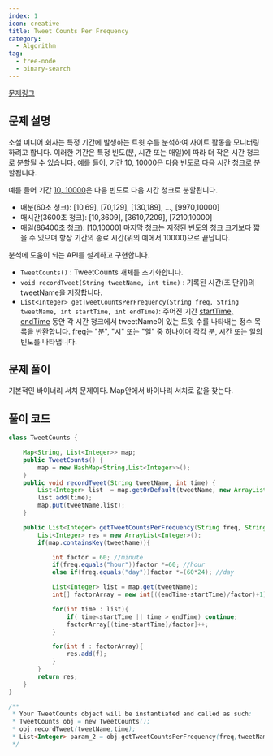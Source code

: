```yaml
---
index: 1
icon: creative
title: Tweet Counts Per Frequency
category:
  - Algorithm
tag:
  - tree-node
  - binary-search
---
```


[문제링크](https://leetcode.com/problems/tweet-counts-per-frequency/)

## 문제 설명

소셜 미디어 회사는 특정 기간에 발생하는 트윗 수를 분석하여 사이트 활동을 모니터링하려고 합니다. 이러한 기간은 특정 빈도(분, 시간 또는 매일)에 따라 더 작은 시간 청크로 분할될 수 있습니다. 예를 들어, 기간 [10, 10000](초)은 다음 빈도로 다음 시간 청크로 분할됩니다.

예를 들어
기간 [10, 10000](초)은 다음 빈도로 다음 시간 청크로 분할됩니다.

- 매분(60초 청크): [10,69], [70,129], [130,189], ..., [9970,10000]
- 매시간(3600초 청크): [10,3609], [3610,7209], [7210,10000]
- 매일(86400초 청크): [10,10000] 마지막 청크는 지정된 빈도의 청크 크기보다 짧을 수 있으며 항상 기간의 종료 시간(위의 예에서 10000)으로 끝납니다.

분석에 도움이 되는 API를 설계하고 구현합니다.

- `TweetCounts()` : TweetCounts 개체를 초기화합니다.
- `void recordTweet(String tweetName, int time)` : 기록된 시간(초 단위)의 tweetName을 저장합니다.
- `List<Integer> getTweetCountsPerFrequency(String freq, String tweetName, int startTime, int endTime)`:   주어진 기간 [startTime, endTime](초) 동안 각 시간 청크에서 tweetName이 있는 트윗 수를 나타내는 정수 목록을 반환합니다. freq는 "분", "시" 또는 "일" 중 하나이며 각각 분, 시간 또는 일의 빈도를 나타냅니다.

## 문제 풀이

기본적인 바이너리 서치 문제이다. Map안에서 바이나리 서치로 값을 찾는다.

## 풀이 코드

```java
class TweetCounts {

    Map<String, List<Integer>> map;
    public TweetCounts() {
        map = new HashMap<String,List<Integer>>();
    }
    public void recordTweet(String tweetName, int time) {
        List<Integer> list  = map.getOrDefault(tweetName, new ArrayList<>());
        list.add(time);
        map.put(tweetName,list);
    }

    public List<Integer> getTweetCountsPerFrequency(String freq, String tweetName, int startTime, int endTime) {
        List<Integer> res = new ArrayList<Integer>();
        if(map.containsKey(tweetName)){

            int factor = 60; //minute
            if(freq.equals("hour"))factor *=60; //hour
            else if(freq.equals("day"))factor *=(60*24); //day

            List<Integer> list = map.get(tweetName);
            int[] factorArray = new int[((endTime-startTime)/factor)+1]; //구간갯수만큼

            for(int time : list){
                if( time<startTime || time > endTime) continue;
                factorArray[(time-startTime)/factor]++;
            }

            for(int f : factorArray){
                res.add(f);
            }
        }
        return res;
    }
}

/**
 * Your TweetCounts object will be instantiated and called as such:
 * TweetCounts obj = new TweetCounts();
 * obj.recordTweet(tweetName,time);
 * List<Integer> param_2 = obj.getTweetCountsPerFrequency(freq,tweetName,startTime,endTime);
 */
```
